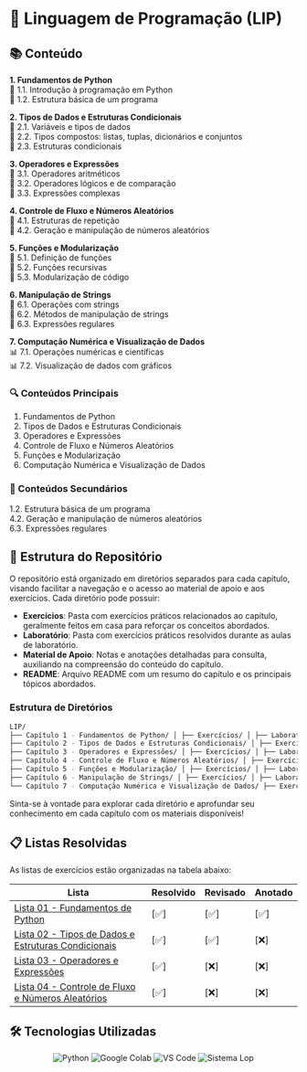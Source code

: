 # 🐍 Linguagem de Programação (LIP)

## 📚 Conteúdo

**1. Fundamentos de Python**  
📖 1.1. Introdução à programação em Python  
📖 1.2. Estrutura básica de um programa  

**2. Tipos de Dados e Estruturas Condicionais**  
📑 2.1. Variáveis e tipos de dados  
📑 2.2. Tipos compostos: listas, tuplas, dicionários e conjuntos  
📑 2.3. Estruturas condicionais  

**3. Operadores e Expressões**  
🧩 3.1. Operadores aritméticos  
🧩 3.2. Operadores lógicos e de comparação  
🧩 3.3. Expressões complexas  

**4. Controle de Fluxo e Números Aleatórios**  
🧱 4.1. Estruturas de repetição  
🧱 4.2. Geração e manipulação de números aleatórios  

**5. Funções e Modularização**  
🔧 5.1. Definição de funções  
🔧 5.2. Funções recursivas  
🔧 5.3. Modularização de código  

**6. Manipulação de Strings**  
📂 6.1. Operações com strings  
📂 6.2. Métodos de manipulação de strings  
📂 6.3. Expressões regulares  

**7. Computação Numérica e Visualização de Dados**  
📊 7.1. Operações numéricas e científicas  
📊 7.2. Visualização de dados com gráficos  

### 🔍 Conteúdos Principais
1. Fundamentos de Python  
2. Tipos de Dados e Estruturas Condicionais  
3. Operadores e Expressões  
4. Controle de Fluxo e Números Aleatórios  
5. Funções e Modularização  
7. Computação Numérica e Visualização de Dados  

### 🚨 Conteúdos Secundários
1.2. Estrutura básica de um programa  
4.2. Geração e manipulação de números aleatórios  
6.3. Expressões regulares  

## 📂 Estrutura do Repositório

O repositório está organizado em diretórios separados para cada capítulo, visando facilitar a navegação e o acesso ao material de apoio e aos exercícios. Cada diretório pode possuir:

- **Exercícios**: Pasta com exercícios práticos relacionados ao capítulo, geralmente feitos em casa para reforçar os conceitos abordados.
- **Laboratório**: Pasta com exercícios práticos resolvidos durante as aulas de laboratório.
- **Material de Apoio**: Notas e anotações detalhadas para consulta, auxiliando na compreensão do conteúdo do capítulo.
- **README**: Arquivo README com um resumo do capítulo e os principais tópicos abordados.

### Estrutura de Diretórios

``` bash
LIP/ 
├── Capítulo 1 - Fundamentos de Python/ │ ├── Exercícios/ │ ├── Laboratório/ │ ├── Material-Apoio/ │ │ └── Anotações/ │ └── README.md 
├── Capítulo 2 - Tipos de Dados e Estruturas Condicionais/ │ ├── Exercícios/ │ ├── Laboratório/ │ ├── Material-Apoio/ │ │ └── Anotações/ │ └── README.md 
├── Capítulo 3 - Operadores e Expressões/ │ ├── Exercícios/ │ ├── Laboratório/ │ ├── Material-Apoio/ │ │ └── Anotações/ │ └── README.md 
├── Capítulo 4 - Controle de Fluxo e Números Aleatórios/ │ ├── Exercícios/ │ ├── Laboratório/ │ ├── Material-Apoio/ │ │ └── Anotações/ │ └── README.md 
├── Capítulo 5 - Funções e Modularização/ │ ├── Exercícios/ │ ├── Laboratório/ │ ├── Material-Apoio/ │ │ └── Anotações/ │ └── README.md 
├── Capítulo 6 - Manipulação de Strings/ │ ├── Exercícios/ │ ├── Laboratório/ │ ├── Material-Apoio/ │ │ └── Anotações/ │ └── README.md 
└── Capítulo 7 - Computação Numérica e Visualização de Dados/ ├── Exercícios/ ├── Laboratório/ ├── Material-Apoio/ │ └── Anotações/ └── README.md
```

Sinta-se à vontade para explorar cada diretório e aprofundar seu conhecimento em cada capítulo com os materiais disponíveis!


## 📋 Listas Resolvidas

As listas de exercícios estão organizadas na tabela abaixo:

| Lista | Resolvido | Revisado | Anotado |
|----------------|-----------|----------|---------|
| [Lista 01 - Fundamentos de Python](linguagem-progamacao\capitulo-01\laboratorio\ch1)       | [✅]       | [✅]      | [✅]    |
| [Lista 02 - Tipos de Dados e Estruturas Condicionais](linguagem-progamacao\capitulo-02\laboratorio)       | [✅]       | [✅]      | [❌]     |
| [Lista 03 - Operadores e Expressões](linguagem-progamacao\capitulo-03\laboratorio)      | [✅]       | [❌]      | [❌]     |
| [Lista 04 - Controle de Fluxo e Números Aleatórios](linguagem-progamacao\capitulo-04\laboratorio)       | [✅]       | [❌]      | [❌]     |

## 🛠️ Tecnologias Utilizadas

<div align="center" display="inline-block">
  <img src="https://img.shields.io/badge/Python-3776AB?style=for-the-badge&logo=python&logoColor=white" alt="Python" /> 
  <img src="https://img.shields.io/badge/Google%20Colab-F9AB00?style=for-the-badge&logo=google-colab&logoColor=white" alt="Google Colab" />
  <img src="https://img.shields.io/badge/VS_Code-0078D4?style=for-the-badge&logo=visual-studio-code&logoColor=white" alt="VS Code" />
  <img src="https://img.shields.io/badge/Sistema%20Lop-000000?style=for-the-badge&logo=null&logoColor=white" alt="Sistema Lop" />
</div>


